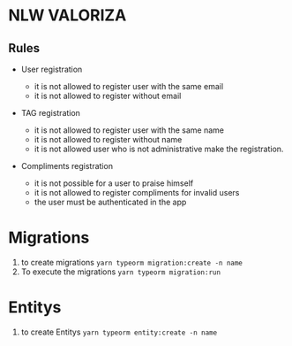 # NLW VALORIZA
## Rules
- User registration
    - it is not allowed to register user with the same email 
    - it is not allowed to register without email

- TAG registration
    - it is not allowed to register user with the same name 
    - it is not allowed to register without name
    - it is not allowed user who is not
 administrative make the registration.
    
- Compliments registration
    - it is not possible for a user to praise himself
    - it is not allowed to register compliments for invalid users
    - the user must be authenticated in the app

# Migrations

1. to create migrations `yarn typeorm migration:create -n name`
2. To execute the migrations `yarn typeorm migration:run`

# Entitys
1. to create Entitys `yarn typeorm entity:create -n name`

